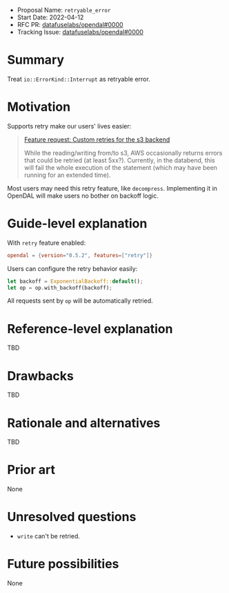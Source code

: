 - Proposal Name: `retryable_error`
- Start Date: 2022-04-12
- RFC PR: [datafuselabs/opendal#0000](https://github.com/datafuselabs/opendal/pull/0000)
- Tracking Issue: [datafuselabs/opendal#0000](https://github.com/datafuselabs/opendal/issues/0000)

# Summary

Treat `io::ErrorKind::Interrupt` as retryable error.

# Motivation

Supports retry make our users' lives easier:

> [Feature request: Custom retries for the s3 backend](https://github.com/datafuselabs/opendal/issues/196)
>
> While the reading/writing from/to s3, AWS occasionally returns errors that could be retried (at least 5xx?). Currently, in the databend, this will fail the whole execution of the statement (which may have been running for an extended time).

Most users may need this retry feature, like `decompress`. Implementing it in OpenDAL will make users no bother on backoff logic.

# Guide-level explanation

With `retry` feature enabled:

```toml
opendal = {version="0.5.2", features=["retry"]}
```

Users can configure the retry behavior easily:

```rust
let backoff = ExponentialBackoff::default();
let op = op.with_backoff(backoff);
```

All requests sent by `op` will be automatically retried.

# Reference-level explanation

TBD

# Drawbacks

TBD

# Rationale and alternatives

TBD

# Prior art

None

# Unresolved questions

- `write` can't be retried.

# Future possibilities

None
